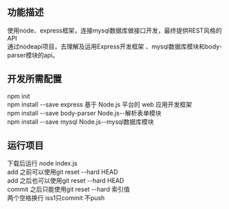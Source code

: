 ## 功能描述  

使用node、express框架，连接mysql数据库做接口开发，最终提供REST风格的API  
通过nodeapi项目，去理解及运用Express开发框架 、mysql数据库模块和body-parser模块的api。  

## 开发所需配置  

npm init  
npm install --save express			基于 Node.js 平台的 web 应用开发框架  
npm install --save body-parser	Node.js--解析表单模块  
npm install --save mysql				Node.js--mysql数据库模块  

## 运行项目  

下载后运行  node index.js  
add 之前可以使用git reset --hard HEAD  
add 之后也可以使用git reset --hard HEAD  
commit 之后只能使用git reset --hard 索引值  
两个空格换行 iss1只commit 不push
